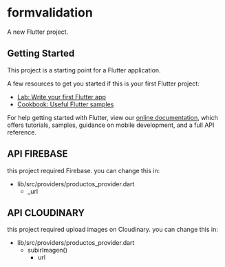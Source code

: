# formvalidation

A new Flutter project.

## Getting Started

This project is a starting point for a Flutter application.

A few resources to get you started if this is your first Flutter project:

- [Lab: Write your first Flutter app](https://flutter.dev/docs/get-started/codelab)
- [Cookbook: Useful Flutter samples](https://flutter.dev/docs/cookbook)

For help getting started with Flutter, view our
[online documentation](https://flutter.dev/docs), which offers tutorials,
samples, guidance on mobile development, and a full API reference.

## API FIREBASE

this project required Firebase. you can change this in:

- lib/src/providers/productos_provider.dart
  - \_url

## API CLOUDINARY

this project required upload images on Cloudinary. you can change this in:

- lib/src/providers/productos_provider.dart
  - subirImagen()
    - url
